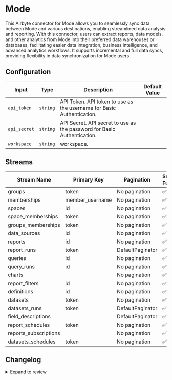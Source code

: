 # Mode
This Airbyte connector for Mode allows you to seamlessly sync data between Mode and various destinations, enabling streamlined data analysis and reporting. With this connector, users can extract reports, data models, and other analytics from Mode into their preferred data warehouses or databases, facilitating easier data integration, business intelligence, and advanced analytics workflows. It supports incremental and full data syncs, providing flexibility in data synchronization for Mode users.

## Configuration

| Input | Type | Description | Default Value |
|-------|------|-------------|---------------|
| `api_token` | `string` | API Token. API token to use as the username for Basic Authentication. |  |
| `api_secret` | `string` | API Secret. API secret to use as the password for Basic Authentication. |  |
| `workspace` | `string` | workspace.  |  |

## Streams
| Stream Name | Primary Key | Pagination | Supports Full Sync | Supports Incremental |
|-------------|-------------|------------|---------------------|----------------------|
| groups | token | No pagination | ✅ |  ❌  |
| memberships | member_username | No pagination | ✅ |  ❌  |
| spaces | id | No pagination | ✅ |  ❌  |
| space_memberships | token | No pagination | ✅ |  ❌  |
| groups_memberships | token | No pagination | ✅ |  ❌  |
| data_sources | id | No pagination | ✅ |  ❌  |
| reports | id | No pagination | ✅ |  ❌  |
| report_runs | token | DefaultPaginator | ✅ |  ❌  |
| queries | id | No pagination | ✅ |  ❌  |
| query_runs | id | No pagination | ✅ |  ❌  |
| charts |  | No pagination | ✅ |  ❌  |
| report_filters | id | No pagination | ✅ |  ❌  |
| definitions | id | No pagination | ✅ |  ❌  |
| datasets | token | No pagination | ✅ |  ❌  |
| datasets_runs | token | DefaultPaginator | ✅ |  ❌  |
| field_descriptions |  | DefaultPaginator | ✅ |  ❌  |
| report_schedules | token | No pagination | ✅ |  ❌  |
| reports_subscriptions |  | No pagination | ✅ |  ❌  |
| datasets_schedules | token | No pagination | ✅ |  ❌  |

## Changelog

<details>
  <summary>Expand to review</summary>

| Version          | Date              | Pull Request | Subject        |
|------------------|-------------------|--------------|----------------|
| 0.0.36 | 2025-10-14 | [67824](https://github.com/airbytehq/airbyte/pull/67824) | Update dependencies |
| 0.0.35 | 2025-10-07 | [67379](https://github.com/airbytehq/airbyte/pull/67379) | Update dependencies |
| 0.0.34 | 2025-09-30 | [66341](https://github.com/airbytehq/airbyte/pull/66341) | Update dependencies |
| 0.0.33 | 2025-09-09 | [65786](https://github.com/airbytehq/airbyte/pull/65786) | Update dependencies |
| 0.0.32 | 2025-08-23 | [65166](https://github.com/airbytehq/airbyte/pull/65166) | Update dependencies |
| 0.0.31 | 2025-08-09 | [64677](https://github.com/airbytehq/airbyte/pull/64677) | Update dependencies |
| 0.0.30 | 2025-08-02 | [64250](https://github.com/airbytehq/airbyte/pull/64250) | Update dependencies |
| 0.0.29 | 2025-07-26 | [63866](https://github.com/airbytehq/airbyte/pull/63866) | Update dependencies |
| 0.0.28 | 2025-07-19 | [63405](https://github.com/airbytehq/airbyte/pull/63405) | Update dependencies |
| 0.0.27 | 2025-07-12 | [63183](https://github.com/airbytehq/airbyte/pull/63183) | Update dependencies |
| 0.0.26 | 2025-07-05 | [62612](https://github.com/airbytehq/airbyte/pull/62612) | Update dependencies |
| 0.0.25 | 2025-06-28 | [62347](https://github.com/airbytehq/airbyte/pull/62347) | Update dependencies |
| 0.0.24 | 2025-06-21 | [61891](https://github.com/airbytehq/airbyte/pull/61891) | Update dependencies |
| 0.0.23 | 2025-06-14 | [60486](https://github.com/airbytehq/airbyte/pull/60486) | Update dependencies |
| 0.0.22 | 2025-05-10 | [59458](https://github.com/airbytehq/airbyte/pull/59458) | Update dependencies |
| 0.0.21 | 2025-04-27 | [59107](https://github.com/airbytehq/airbyte/pull/59107) | Update dependencies |
| 0.0.20 | 2025-04-19 | [58478](https://github.com/airbytehq/airbyte/pull/58478) | Update dependencies |
| 0.0.19 | 2025-04-12 | [57858](https://github.com/airbytehq/airbyte/pull/57858) | Update dependencies |
| 0.0.18 | 2025-04-05 | [57075](https://github.com/airbytehq/airbyte/pull/57075) | Update dependencies |
| 0.0.17 | 2025-03-29 | [56681](https://github.com/airbytehq/airbyte/pull/56681) | Update dependencies |
| 0.0.16 | 2025-03-22 | [56056](https://github.com/airbytehq/airbyte/pull/56056) | Update dependencies |
| 0.0.15 | 2025-03-08 | [55460](https://github.com/airbytehq/airbyte/pull/55460) | Update dependencies |
| 0.0.14 | 2025-03-01 | [54744](https://github.com/airbytehq/airbyte/pull/54744) | Update dependencies |
| 0.0.13 | 2025-02-22 | [54332](https://github.com/airbytehq/airbyte/pull/54332) | Update dependencies |
| 0.0.12 | 2025-02-15 | [53834](https://github.com/airbytehq/airbyte/pull/53834) | Update dependencies |
| 0.0.11 | 2025-02-08 | [53272](https://github.com/airbytehq/airbyte/pull/53272) | Update dependencies |
| 0.0.10 | 2025-02-01 | [52765](https://github.com/airbytehq/airbyte/pull/52765) | Update dependencies |
| 0.0.9 | 2025-01-25 | [52276](https://github.com/airbytehq/airbyte/pull/52276) | Update dependencies |
| 0.0.8 | 2025-01-18 | [51839](https://github.com/airbytehq/airbyte/pull/51839) | Update dependencies |
| 0.0.7 | 2025-01-11 | [51162](https://github.com/airbytehq/airbyte/pull/51162) | Update dependencies |
| 0.0.6 | 2024-12-28 | [50652](https://github.com/airbytehq/airbyte/pull/50652) | Update dependencies |
| 0.0.5 | 2024-12-21 | [50131](https://github.com/airbytehq/airbyte/pull/50131) | Update dependencies |
| 0.0.4 | 2024-12-14 | [49620](https://github.com/airbytehq/airbyte/pull/49620) | Update dependencies |
| 0.0.3 | 2024-12-12 | [48997](https://github.com/airbytehq/airbyte/pull/48997) | Update dependencies |
| 0.0.2 | 2024-11-04 | [47868](https://github.com/airbytehq/airbyte/pull/47868) | Update dependencies |
| 0.0.1 | 2024-10-12 | | Initial release by [@parthiv11](https://github.com/parthiv11) via Connector Builder |

</details>
